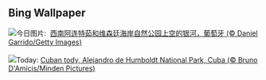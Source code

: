## Bing Wallpaper
![](https://www.bing.com/th?id=OHR.MilkyWayPortugal_ZH-CN8878883229_UHD.jpg&w=1000)今日图片: &nbsp;[西南阿连特茹和维森廷海岸自然公园上空的银河，葡萄牙 (© Daniel Garrido/Getty Images)](https://www.bing.com/th?id=OHR.MilkyWayPortugal_ZH-CN8878883229_UHD.jpg)
<br><br/>
![](https://www.bing.com/th?id=OHR.CubanTody_EN-US3083797062_UHD.jpg&w=1000)Today: [Cuban tody, Alejandro de Humboldt National Park, Cuba (© Bruno D'Amicis/Minden Pictures)](https://www.bing.com/th?id=OHR.CubanTody_EN-US3083797062_UHD.jpg)
<br><br/>
